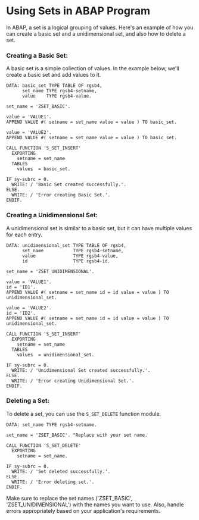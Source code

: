 # Using Sets in ABAP Program

In ABAP, a set is a logical grouping of values. Here's an example of how you can create a basic set and a unidimensional set, and also how to delete a set.

### Creating a Basic Set:

A basic set is a simple collection of values. In the example below, we'll create a basic set and add values to it.

```ABAP
DATA: basic_set TYPE TABLE OF rgsb4,
      set_name TYPE rgsb4-setname,
      value    TYPE rgsb4-value.

set_name = 'ZSET_BASIC'.

value = 'VALUE1'.
APPEND VALUE #( setname = set_name value = value ) TO basic_set.

value = 'VALUE2'.
APPEND VALUE #( setname = set_name value = value ) TO basic_set.

CALL FUNCTION 'S_SET_INSERT'
  EXPORTING
    setname = set_name
  TABLES
    values  = basic_set.

IF sy-subrc = 0.
  WRITE: / 'Basic Set created successfully.'.
ELSE.
  WRITE: / 'Error creating Basic Set.'.
ENDIF.
```

### Creating a Unidimensional Set:

A unidimensional set is similar to a basic set, but it can have multiple values for each entry.

```ABAP
DATA: unidimensional_set TYPE TABLE OF rgsb4,
      set_name           TYPE rgsb4-setname,
      value              TYPE rgsb4-value,
      id                 TYPE rgsb4-id.

set_name = 'ZSET_UNIDIMENSIONAL'.

value = 'VALUE1'.
id = 'ID1'.
APPEND VALUE #( setname = set_name id = id value = value ) TO unidimensional_set.

value = 'VALUE2'.
id = 'ID2'.
APPEND VALUE #( setname = set_name id = id value = value ) TO unidimensional_set.

CALL FUNCTION 'S_SET_INSERT'
  EXPORTING
    setname = set_name
  TABLES
    values  = unidimensional_set.

IF sy-subrc = 0.
  WRITE: / 'Unidimensional Set created successfully.'.
ELSE.
  WRITE: / 'Error creating Unidimensional Set.'.
ENDIF.
```

### Deleting a Set:

To delete a set, you can use the `S_SET_DELETE` function module.

```ABAP
DATA: set_name TYPE rgsb4-setname.

set_name = 'ZSET_BASIC'. "Replace with your set name.

CALL FUNCTION 'S_SET_DELETE'
  EXPORTING
    setname = set_name.

IF sy-subrc = 0.
  WRITE: / 'Set deleted successfully.'.
ELSE.
  WRITE: / 'Error deleting set.'.
ENDIF.
```

Make sure to replace the set names ('ZSET_BASIC', 'ZSET_UNIDIMENSIONAL') with the names you want to use. Also, handle errors appropriately based on your application's requirements.
